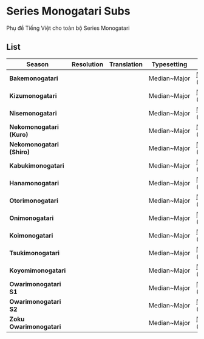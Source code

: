 # Series Monogatari Subs
Phụ đề Tiếng Việt cho toàn bộ Series Monogatari

## List

|**Season**|**Resolution**|**Translation**|**Typesetting**|**Thanks to**|**DDL**|**Note**|
|--------|--------|--------|--------|--------|--------|--------|
|**Bakemonogatari**|||Median~Major|[MTBB](https://nyaa.si/view/1582135) (TS,Timing)|||
|**Kizumonogatari**|||Median~Major|[MTBB](https://nyaa.si/view/1582135) (TS,Timing)|||
|**Nisemonogatari**|||Median~Major|[MTBB](https://nyaa.si/view/1582135) (TS,Timing)|||
|**Nekomonogatari (Kuro)**|||Median~Major|[MTBB](https://nyaa.si/view/1582135) (TS,Timing)|||
|**Nekomonogatari (Shiro)**|||Median~Major|[MTBB](https://nyaa.si/view/1582135) (TS,Timing)|||
|**Kabukimonogatari**|||Median~Major|[MTBB](https://nyaa.si/view/1582135) (TS,Timing)|||
|**Hanamonogatari**|||Median~Major|[MTBB](https://nyaa.si/view/1582135) (TS,Timing)|||
|**Otorimonogatari**|||Median~Major|[MTBB](https://nyaa.si/view/1582135) (TS,Timing)|||
|**Onimonogatari**|||Median~Major|[MTBB](https://nyaa.si/view/1582135) (TS,Timing)|||
|**Koimonogatari**|||Median~Major|[MTBB](https://nyaa.si/view/1582135) (TS,Timing)|||
|**Tsukimonogatari**|||Median~Major|[MTBB](https://nyaa.si/view/1582135) (TS,Timing)|||
|**Koyomimonogatari**|||Median~Major|[MTBB](https://nyaa.si/view/1582135) (TS,Timing)|||
|**Owarimonogatari S1**|||Median~Major|[MTBB](https://nyaa.si/view/1582135) (TS,Timing)|||
|**Owarimonogatari S2**|||Median~Major|[MTBB](https://nyaa.si/view/1582135) (TS,Timing)|||
|**Zoku Owarimonogatari**|||Median~Major|[MTBB](https://nyaa.si/view/1582135) (TS,Timing)|||
